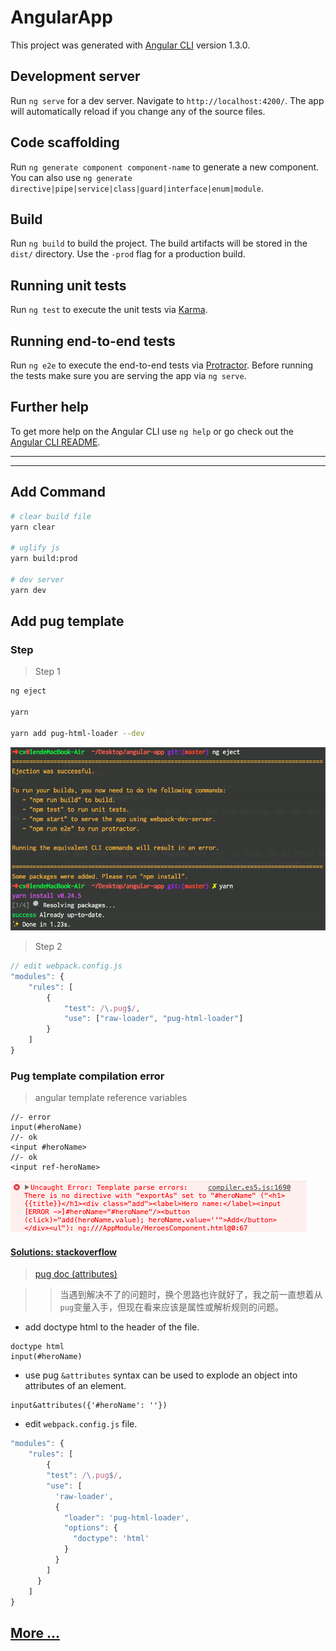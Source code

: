 # AngularApp

This project was generated with [Angular CLI](https://github.com/angular/angular-cli) version 1.3.0.

## Development server

Run `ng serve` for a dev server. Navigate to `http://localhost:4200/`. The app will automatically reload if you change any of the source files.

## Code scaffolding

Run `ng generate component component-name` to generate a new component. You can also use `ng generate directive|pipe|service|class|guard|interface|enum|module`.

## Build

Run `ng build` to build the project. The build artifacts will be stored in the `dist/` directory. Use the `-prod` flag for a production build.

## Running unit tests

Run `ng test` to execute the unit tests via [Karma](https://karma-runner.github.io).

## Running end-to-end tests

Run `ng e2e` to execute the end-to-end tests via [Protractor](http://www.protractortest.org/).
Before running the tests make sure you are serving the app via `ng serve`.

## Further help

To get more help on the Angular CLI use `ng help` or go check out the [Angular CLI README](https://github.com/angular/angular-cli/blob/master/README.md).

---
---

## Add Command

```bash
# clear build file
yarn clear

# uglify js
yarn build:prod

# dev server
yarn dev
```

## Add pug template

### Step

> Step 1

```bash
ng eject

yarn

yarn add pug-html-loader --dev
```

![ng eject](./example/img/ng-eject.png)

> Step 2

```js
// edit webpack.config.js
"modules": {
    "rules": [
        {
            "test": /\.pug$/,
            "use": ["raw-loader", "pug-html-loader"]
        }
    ]
}
```

### Pug template compilation error

> angular template reference variables

```pug
//- error
input(#heroName)
//- ok
<input #heroName>
//- ok
<input ref-heroName>
```

![ref var error](./example/img/ref-var-err.png)

#### [Solutions: stackoverflow](https://stackoverflow.com/q/45687501/7324114?stw=2)

> [pug doc (attributes)](https://pugjs.org/language/attributes.html)

>> 当遇到解决不了的问题时，换个思路也许就好了，我之前一直想着从`pug`变量入手，但现在看来应该是属性或解析规则的问题。

- add doctype html to the header of the file.

```pug
doctype html
input(#heroName)
```

- use pug `&attributes` syntax can be used to explode an object into attributes of an element.

```pug
input&attributes({'#heroName': ''})
```

- edit `webpack.config.js` file.

```js
"modules": {
    "rules": [
        {
        "test": /\.pug$/,
        "use": [
          'raw-loader',
          {
            "loader": 'pug-html-loader',
            "options": {
              "doctype": 'html'
            }
          }
        ]
      }
    ]
}
```

## [More ...](./HERO.DOC.md)